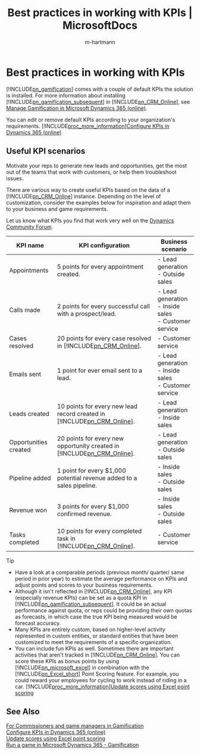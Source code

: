 ﻿---
title: "Best practices in working with KPIs | MicrosoftDocs"
ms.custom: ""
ms.date: "2017-04-06"
ms.reviewer: ""
ms.service: "gamification"
ms.suite: ""
ms.tgt_pltfrm: ""
ms.topic: "article"
applies_to: 
  - "Dynamics 365 (online)"
ms.assetid: fb73fc31-e6e8-43ca-b0cd-9e22bab4d1f4
caps.latest.revision: 8
author: "m-hartmann"
ms.author: "mhart"
manager: "sakudes"
---
# Best practices in working with KPIs
[!INCLUDE[pn_gamification](../gamification/includes/pn-gamification-md.md)] comes with a couple of default KPIs the solution is installed. For more information about installing [!INCLUDE[pn_gamification_subsequent](../gamification/includes/pn-gamification-subsequent-md.md)] in [!INCLUDE[pn_CRM_Online](../gamification/includes/pn-crm-online-md.md)], see [Manage Gamification in Microsoft Dynamics 365 (online)](http://msdn.microsoft.com/en-us/cff88aa0-01a3-4cd7-adcf-8d4b8dec9f20).  
  
 You can edit or remove default KPIs according to your organization's requirements. [!INCLUDE[proc_more_information](../gamification/includes/proc-more-information-md.md)][Configure KPIs in Dynamics 365 (online)](http://msdn.microsoft.com/en-us/b0c9af15-5cdf-4f8b-838c-49bf5dd50b6b)  
  
<a name="KPIscenarios"></a>   
## Useful KPI scenarios  
 Motivate your reps to generate new leads and opportunities, get the most out of the teams that work with customers, or help them troubleshoot issues.  
  
 There are various way to create useful KPIs based on the data of a [!INCLUDE[pn_CRM_Online](../gamification/includes/pn-crm-online-md.md)] instance. Depending on the level of customization, consider the examples below for inspiration and adapt them to your business and game requirements.  
  
 Let us know what KPIs you find that work very well on the [Dynamics Community Forum](http://go.microsoft.com/fwlink/p/?LinkId=825550).  
  
|KPI name|KPI configuration|Business scenario|  
|--------------|-----------------------|-----------------------|  
|Appointments|5 points for every appointment created.|-   Lead generation<br />-   Outside sales|  
|Calls made|2 points for every successful call with a prospect/lead.|-   Lead generation<br />-   Inside sales<br />-   Customer service|  
|Cases resolved|20 points for every case resolved in [!INCLUDE[pn_CRM_Online](../gamification/includes/pn-crm-online-md.md)].|-   Customer service|  
|Emails sent|1 point for ever email sent to a lead.|-   Lead generation<br />-   Inside sales<br />-   Customer service|  
|Leads created|10 points for every new lead record created in [!INCLUDE[pn_CRM_Online](../gamification/includes/pn-crm-online-md.md)].|-   Lead generation<br />-   Inside sales|  
|Opportunities created|20 points for every new opportunity created  in [!INCLUDE[pn_CRM_Online](../gamification/includes/pn-crm-online-md.md)].|-   Lead generation<br />-   Outside sales|  
|Pipeline added|1 point for every $1,000 potential revenue added to a sales pipeline.|-   Inside sales<br />-   Outside sales|  
|Revenue won|3 points for every $1,000 confirmed revenue.|-   Inside sales<br />-   Outside sales|  
|Tasks completed|10 points for every completed task in [!INCLUDE[pn_CRM_Online](../gamification/includes/pn-crm-online-md.md)].|-   Customer service|  
  
> [!TIP]
>  -   Have a  look at a comparable periods (previous month/ quarter/ same period in prior year) to estimate the average performance on KPIs and adjust points and scores to your business requirements.  
> -   Although it isn't reflected in [!INCLUDE[pn_CRM_Online](../gamification/includes/pn-crm-online-md.md)], any KPI (especially revenue KPIs) can be set as a quota KPI in [!INCLUDE[pn_gamification_subsequent](../gamification/includes/pn-gamification-subsequent-md.md)].  It could be an actual performance against quota, or reps could be providing their own quotas as forecasts, in which case the true KPI being measured would be forecast accuracy.  
> -   Many KPIs are entirely custom, based on higher-level activity represented in custom entities, or standard entities that have been customized to meet the requirements of a specific organization.  
> -   You can include fun KPIs as well.  Sometimes there are important activities  that aren't tracked in [!INCLUDE[pn_CRM_Online](../gamification/includes/pn-crm-online-md.md)]. You can score these KPIs as bonus points by using [!INCLUDE[pn_microsoft_excel](../gamification/includes/pn-microsoft-excel-md.md)] in combination with the [!INCLUDE[pn_Excel_short](../gamification/includes/pn-excel-short-md.md)] Point Scoring   feature.  For example, you could reward your employees for cycling to work instead of riding in a car. [!INCLUDE[proc_more_information](../gamification/includes/proc-more-information-md.md)][Update scores using Excel point scoring](http://msdn.microsoft.com/en-us/1c58f29f-95df-4b2d-b0c4-56cea45bf196)  
  
## See Also  
 [For Commissioners and game managers in Gamification](http://msdn.microsoft.com/en-us/9cbe15a2-8239-4601-8af2-50a92c28f81f)   
 [Configure KPIs in Dynamics 365 (online)](http://msdn.microsoft.com/en-us/b0c9af15-5cdf-4f8b-838c-49bf5dd50b6b)   
 [Update scores using Excel point scoring](http://msdn.microsoft.com/en-us/1c58f29f-95df-4b2d-b0c4-56cea45bf196)   
 [Run a game in Microsoft Dynamics 365 - Gamification](http://msdn.microsoft.com/en-us/ec71f8e3-5cc9-4941-8067-5bf8e1081da9)
